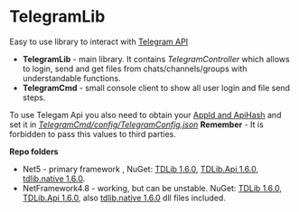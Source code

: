 # TelegramLib
Easy to use library to interact with [Telegram API](https://core.telegram.org/api#telegram-api)

- **TelegramLib** - main library. It contains *TelegramController* which allows to login, send and get files from chats/channels/groups with understandable functions.
- **TelegramCmd** - small console client to show all user login and file send steps. 

To use Telegam Api you also need to obtain your [AppId and ApiHash](https://core.telegram.org/api/obtaining_api_id#obtaining-api-id) and set it in *[TelegramCmd/config/TelegramConfig.json](https://github.com/DmitryJDS/TelegramLib/blob/main/Net5/TelegramLib/TelegramCmd/config/TelegramConfig.json)*
**Remember** - It is forbidden to pass this values to third parties.

**Repo folders**
 - Net5 - primary framework , NuGet: [TDLib 1.6.0](https://www.nuget.org/packages/TDLib/1.6.0), [TDLib.Api 1.6.0](https://www.nuget.org/packages/TDLib.Api/1.6.0), [tdlib.native 1.6.0](https://github.com/ForNeVeR/tdlib.native).
 - NetFramework4.8 - working, but can be unstable. NuGet: [TDLib 1.6.0](https://www.nuget.org/packages/TDLib/1.6.0), [TDLib.Api 1.6.0](https://www.nuget.org/packages/TDLib.Api/1.6.0), also [tdlib.native 1.6.0](https://github.com/ForNeVeR/tdlib.native) dll files included.
